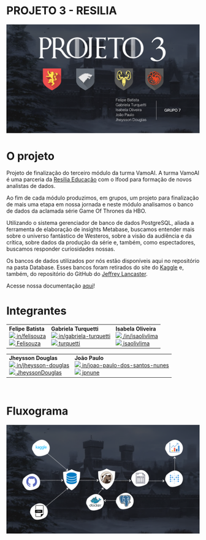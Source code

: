 # PROJETO 3 - RESILIA

<p align="center">
<img src = "./imagens/capa.png" width=800px>
</p>

# O projeto

Projeto de finalização do terceiro módulo da turma VamoAI. A turma VamoAI é uma parceria da [Resilia Educação](https://www.resilia.work/sobre) com o Ifood para formação de novos analistas de dados.

Ao fim de cada módulo produzimos, em grupos, um projeto para finalização de mais uma etapa em nossa jornada e neste módulo analisamos o banco de dados da aclamada série Game Of Thrones da HBO. 

Utilizando o sistema gerenciador de banco de dados PostgreSQL, aliada a ferramenta de elaboração de insights Metabase, buscamos entender mais sobre o universo fantástico de Westeros, sobre a visão da audiência e da crítica, sobre dados da produção da série e, também, como espectadores, buscamos responder curiosidades nossas.

Os bancos de dados utilizados por nós estão disponíveis aqui no repositório na pasta Database. Esses bancos foram retirados do site do [Kaggle](https://www.kaggle.com/rezaghari/game-of-thrones) e, também, do repositório do GitHub do [Jeffrey Lancaster](https://github.com/jeffreylancaster/game-of-thrones).

Acesse nossa documentação [aqui](https://github.com/turquetti/projeto3-vamoai/wiki)!


# Integrantes

<table width = 550px  align='center'>
<tr>
<td><b>Felipe Batista</b><br>
<a href="https://www.linkedin.com/in/felisouza/"><image src="./imagens/linkedIN.svg" width="25"/></a><a href = "https://www.linkedin.com/in/felisouza/"> in/felisouza </a>
<br>
<a href="https://github.com/Felisouza"><image src="./imagens/github-icon.svg" width="25"/></a><a href="https://github.com/Felisouza"> Felisouza</a>

<td><b>Gabriela  Turquetti </b>
<br>
<a href="https://www.linkedin.com/in/gabriela-turquetti/"><image src="./imagens/linkedIN.svg" width="25"/></a><a href = "https://www.linkedin.com/in/gabriela-turquetti/"> in/gabriela-turquetti </a>
<br>
<a href="https://github.com/turquetti"><image src="./imagens/github-icon.svg" width="25"/></a><a href="https://github.com/turquetti"> turquetti</a>

<td><b>Isabela Oliveira</b>
<br>
<a href="https://www.linkedin.com/in/isaolivlima/"><image src="./imagens/linkedIN.svg" width="25"/></a><a href = "https://www.linkedin.com/in/isaolivlima/"> /in/isaolivlima </a>
<br>
<a href="https://github.com/isaolivlima"><image src="./imagens/github-icon.svg" width="25"/></a><a href="https://github.com/isaolivlima"> isaolivlima</a>
</td>
</table>


<table align='center'>
<td><b> Jheysson Douglas</b>
<br>
<a href="https://www.linkedin.com/in/jheysson-douglas-868342100/"><image src="./imagens/linkedIN.svg" width="25"/></a><a href = "https://www.linkedin.com/in/jheysson-douglas-868342100/"> in/jheysson-douglas</a>
<br>
<a href="https://github.com/JheyssonDouglas"><image src="./imagens/github-icon.svg" width="25"/></a><a href="https://github.com/JheyssonDouglas"> JheyssonDouglas</a>

<td><b>João Paulo</b>
<br>
<a href="https://www.linkedin.com/in/joao-paulo-dos-santos-nunes-006061128/"><image src="./imagens/linkedIN.svg" width="25"/></a><a href = "https://www.linkedin.com/in/joao-paulo-dos-santos-nunes-006061128/"> in/joao-paulo-dos-santos-nunes</a>
<br>
<a href="https://github.com/jpnune"><image src="./imagens/github-icon.svg" width="25"/></a><a href="https://github.com/jpnune"> jpnune</a>
	</table>
	<br>


# Fluxograma

<p align="center">
<img src = './imagens/fluxograma_GOT.png' width=800px>
</p>

